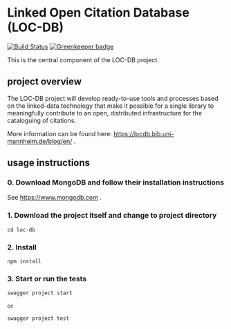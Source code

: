 # Linked Open Citation Database (LOC-DB)

[![Build Status](https://travis-ci.org/locdb/loc-db.svg?branch=master)](https://travis-ci.org/locdb/loc-db)
[![Greenkeeper badge](https://badges.greenkeeper.io/locdb/loc-db.svg)](https://greenkeeper.io/)

This is the central component of the LOC-DB project.

## project overview
The LOC-DB project will develop ready-to-use tools and processes based on the linked-data technology that make it possible for a single library to meaningfully contribute to an open, distributed infrastructure for the cataloguing of citations.

More information can be found here: https://locdb.bib.uni-mannheim.de/blog/en/ .

## usage instructions
### 0. Download MongoDB and follow their installation instructions
See https://www.mongodb.com .
### 1. Download the project itself and change to project directory
```
cd loc-db
```
### 2. Install
```
npm install
```
### 3. Start or run the tests
```
swagger project start
```
or
```
swagger project test
```